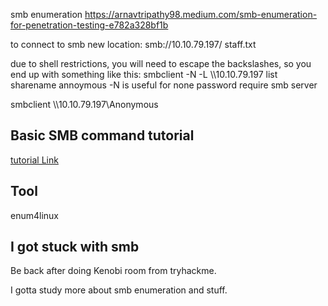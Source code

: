 smb enumeration
https://arnavtripathy98.medium.com/smb-enumeration-for-penetration-testing-e782a328bf1b

to connect to smb 
new location: smb://10.10.79.197/
staff.txt

due to shell restrictions, you will need to escape the backslashes, so you end up with something like this: 
smbclient -N -L \\\\10.10.79.197
list sharename annoymous
-N is useful for none password require smb server

smbclient \\\\10.10.79.197\\Anonymous

## Basic SMB command tutorial
[tutorial Link](https://linuxtect.com/linux-smbclient-command-tutorial/)

## Tool
enum4linux

## I got stuck with smb
Be back after doing Kenobi room from tryhackme.

I gotta study more about smb enumeration and stuff.
